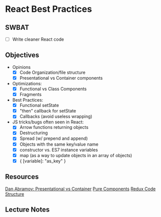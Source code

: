 React Best Practices
====================

## SWBAT

- [ ] Write cleaner React code

## Objectives

- Opinions
  - [x] Code Organization/file structure 
  - [x] Presentational vs Container components

- Optimizations:
  - [x] Functional vs Class Components
  - [x] Fragments

- Best Practices:
  - [x] Functional setState
  - [x] "then" callback for setState
  - [x] Callbacks (avoid useless wrapping)

- JS tricks/bugs often seen in React:
  - [x] Arrow functions returning objects
  - [x] Destructuring
  - [x] Spread (w/ prepend and append)
  - [x] Objects with the same key/value name
  - [x] constructor vs. ES7 instance variables
  - [x] map (as a way to update objects in an array of objects)
  - [x] { [variable]: "as_key" }

## Resources

[Dan Abramov: Presentational vs Container](https://medium.com/@dan_abramov/smart-and-dumb-components-7ca2f9a7c7d0)
[Pure Components](https://reactjs.org/docs/react-api.html#reactpurecomponent)
[Redux Code Structure](https://redux.js.org/faq/code-structure)

## Lecture Notes

